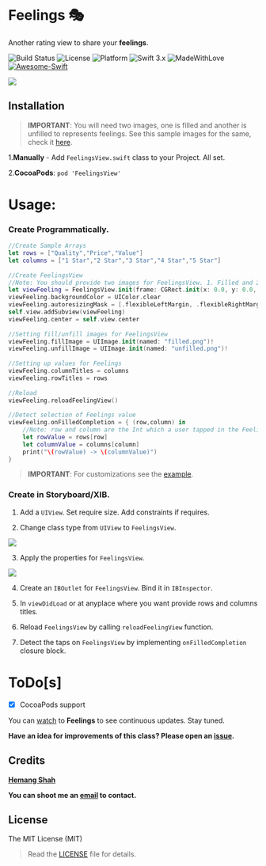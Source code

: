 # Feelings 🎭

Another rating view to share your **feelings**.

![Build Status](https://travis-ci.org/hemangshah/Feelings.svg?branch=master)
![License](https://img.shields.io/badge/License-MIT-lightgrey.svg)
![Platform](https://img.shields.io/badge/Platforms-iOS%209.0%20%E2%89%A5-red.svg)
![Swift 3.x](https://img.shields.io/badge/Swift-4.x-blue.svg)
![MadeWithLove](https://img.shields.io/badge/Made%20with%20%E2%9D%A4-India-green.svg)
[![Awesome-Swift](https://cdn.rawgit.com/sindresorhus/awesome/d7305f38d29fed78fa85652e3a63e154dd8e8829/media/badge.svg)](https://github.com/matteocrippa/awesome-swift/)

<img src="https://github.com/hemangshah/Feelings/blob/master/Screenshots/Usage.gif"/>

## Installation

> **IMPORTANT**: You will need two images, one is filled and another is unfilled to represents feelings. See this sample images for the same, check it [here](https://github.com/hemangshah/Feelings/tree/master/Feelings/Feelings/Assets.xcassets).

1.**Manually** - Add `FeelingsView.swift` class to your Project. All set.

2.**CocoaPods**: `pod 'FeelingsView'`

# Usage:

### Create Programmatically.

````swift
//Create Sample Arrays
let rows = ["Quality","Price","Value"]
let columns = ["1 Star","2 Star","3 Star","4 Star","5 Star"]
        
//Create FeelingsView
//Note: You should provide two images for FeelingsView. 1. Filled and 2. Unfilled        
let viewFeeling = FeelingsView.init(frame: CGRect.init(x: 0.0, y: 0.0, width: 300.0, height: 200.0))
viewFeeling.backgroundColor = UIColor.clear
viewFeeling.autoresizingMask = [.flexibleLeftMargin, .flexibleRightMargin, .flexibleTopMargin, .flexibleBottomMargin]
self.view.addSubview(viewFeeling)
viewFeeling.center = self.view.center
    
//Setting fill/unfill images for FeelingsView
viewFeeling.fillImage = UIImage.init(named: "filled.png")!
viewFeeling.unfillImage = UIImage.init(named: "unfilled.png")!
        
//Setting up values for Feelings
viewFeeling.columnTitles = columns
viewFeeling.rowTitles = rows 
    
//Reload
viewFeeling.reloadFeelingView()
        
//Detect selection of Feelings value
viewFeeling.onFilledCompletion = { (row,column) in
    //Note: row and column are the Int which a user tapped in the FeelingsView
    let rowValue = rows[row]
    let columnValue = columns[column]
    print("\(rowValue) -> \(columnValue)")
}
````
    
> **IMPORTANT**: For customizations see the [example](https://github.com/hemangshah/Feelings/blob/master/Feelings/Feelings/ViewController.swift).

### Create in Storyboard/XIB.

1. Add a `UIView`. Set require size. Add constraints if requires.

2. Change class type from `UIView` to `FeelingsView`.
<img src="https://github.com/hemangshah/Feelings/blob/master/Screenshots/Usage-Screenshot-1.png">

3. Apply the properties for `FeelingsView`.
<img src="https://github.com/hemangshah/Feelings/blob/master/Screenshots/Usage-Screenshot-2.png">

4. Create an `IBOutlet` for `FeelingsView`. Bind it in `IBInspector`.

5. In `viewDidLoad` or at anyplace where you want provide rows and columns titles.

6. Reload `FeelingsView` by calling `reloadFeelingView` function.

7. Detect the taps on `FeelingsView` by implementing `onFilledCompletion` closure block.

# ToDo[s]

- [x] CocoaPods support

You can [watch](https://github.com/hemangshah/Feelings/subscription) to **Feelings** to see continuous updates. Stay tuned.

<b>Have an idea for improvements of this class?
Please open an [issue](https://github.com/hemangshah/Feelings/issues/new).</b>
    
## Credits

<b>[Hemang Shah](https://about.me/hemang.shah)</b>

**You can shoot me an [email](http://www.google.com/recaptcha/mailhide/d?k=01IzGihUsyfigse2G9z80rBw==&c=vU7vyAaau8BctOAIJFwHVbKfgtIqQ4QLJaL73yhnB3k=) to contact.**

## License

The MIT License (MIT)

> Read the [LICENSE](https://github.com/hemangshah/Feelings/blob/master/LICENSE) file for details.
